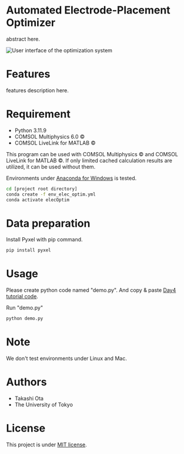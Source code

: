 # Automated Electrode-Placement Optimizer

abstract here.

<img src="./demo.gif" alt="User interface of the optimization system" style="max-width: 80%; height: auto;">


# Features

features description here.

# Requirement

* Python 3.11.9
* COMSOL Multiphysics 6.0 &copy;
* COMSOL LiveLink for MATLAB &copy;

This program can be used with COMSOL Multiphysics &copy; and COMSOL LiveLink for MATLAB &copy;. If only limited cached calculation results are utilized, it can be used without them.

Environments under [Anaconda for Windows](https://www.anaconda.com/distribution/) is tested.

```bash
cd [project root directory]
conda create -f env_elec_optim.yml
conda activate elecOptim
```

# Data preparation

Install Pyxel with pip command.

```bash
pip install pyxel
```

# Usage

Please create python code named "demo.py".
And copy &amp; paste [Day4 tutorial code](https://cpp-learning.com/pyxel_physical_sim4/).

Run "demo.py"

```bash
python demo.py
```

# Note

We don't test environments under Linux and Mac.

# Authors

* Takashi Ota
* The University of Tokyo

# License

This project is under [MIT license](https://en.wikipedia.org/wiki/MIT_License).
